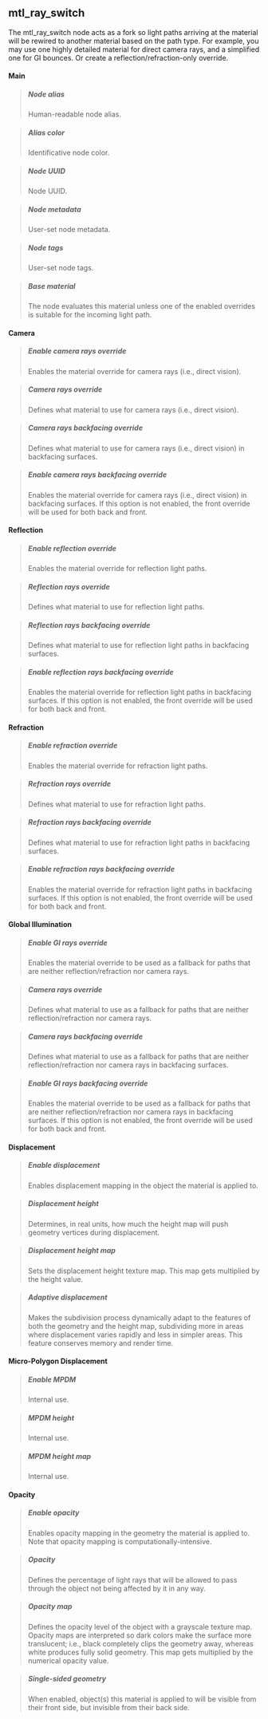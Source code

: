 ## **mtl_ray_switch**

The mtl_ray_switch node acts as a fork so light paths arriving at the material will be rewired to another material based on the path type. For example, you may use one highly detailed material for direct camera rays, and a simplified one for GI bounces. Or create a reflection/refraction-only override.
#### Main

> ##### Node alias
> Human-readable node alias.

> ##### Alias color
> Identificative node color.

> ##### Node UUID
> Node UUID.

> ##### Node metadata
> User-set node metadata.

> ##### Node tags
> User-set node tags.

> ##### Base material
> The node evaluates this material unless one of the enabled overrides is suitable for the incoming light path.

#### Camera

> ##### Enable camera rays override
> Enables the material override for camera rays (i.e., direct vision).

> ##### Camera rays override
> Defines what material to use for camera rays (i.e., direct vision).

> ##### Camera rays backfacing override
> Defines what material to use for camera rays (i.e., direct vision) in backfacing surfaces.

> ##### Enable camera rays backfacing override
> Enables the material override for camera rays (i.e., direct vision) in backfacing surfaces. If this option is not enabled, the front override will be used for both back and front.

#### Reflection

> ##### Enable reflection override
> Enables the material override for reflection light paths.

> ##### Reflection rays override
> Defines what material to use for reflection light paths.

> ##### Reflection rays backfacing override
> Defines what material to use for reflection light paths in backfacing surfaces.

> ##### Enable reflection rays backfacing override
> Enables the material override for reflection light paths in backfacing surfaces. If this option is not enabled, the front override will be used for both back and front.

#### Refraction

> ##### Enable refraction override
> Enables the material override for refraction light paths.

> ##### Refraction rays override
> Defines what material to use for refraction light paths.

> ##### Refraction rays backfacing override
> Defines what material to use for refraction light paths in backfacing surfaces.

> ##### Enable refraction rays backfacing override
> Enables the material override for refraction light paths in backfacing surfaces. If this option is not enabled, the front override will be used for both back and front.

#### Global Illumination

> ##### Enable GI rays override
> Enables the material override to be used as a fallback for paths that are neither reflection/refraction nor camera rays.

> ##### Camera rays override
> Defines what material to use as a fallback for paths that are neither reflection/refraction nor camera rays.

> ##### Camera rays backfacing override
> Defines what material to use as a fallback for paths that are neither reflection/refraction nor camera rays in backfacing surfaces.

> ##### Enable GI rays backfacing override
> Enables the material override to be used as a fallback for paths that are neither reflection/refraction nor camera rays in backfacing surfaces. If this option is not enabled, the front override will be used for both back and front.

#### Displacement

> ##### Enable displacement
> Enables displacement mapping in the object the material is applied to.

> ##### Displacement height
> Determines, in real units, how much the height map will push geometry vertices during displacement.

> ##### Displacement height map
> Sets the displacement height texture map. This map gets multiplied by the height value.

> ##### Adaptive displacement
> Makes the subdivision process dynamically adapt to the features of both the geometry and the height map, subdividing more in areas where displacement varies rapidly and less in simpler areas. This feature conserves memory and render time.

#### Micro-Polygon Displacement

> ##### Enable MPDM
> Internal use.

> ##### MPDM height
> Internal use.

> ##### MPDM height map
> Internal use.

#### Opacity

> ##### Enable opacity
> Enables opacity mapping in the geometry the material is applied to. Note that opacity mapping is computationally-intensive.

> ##### Opacity
> Defines the percentage of light rays that will be allowed to pass through the object not being affected by it in any way.

> ##### Opacity map
> Defines the opacity level of the object with a grayscale texture map. Opacity maps are interpreted so dark colors make the surface more translucent; i.e., black completely clips the geometry away, whereas white produces fully solid geometry. This map gets multiplied by the numerical opacity value.

> ##### Single-sided geometry
> When enabled, object(s) this material is applied to will be visible from their front side, but invisible from their back side.

